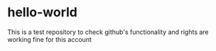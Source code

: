 # hello-world
This is a test repository to check github's functionality and rights are working fine for this account
